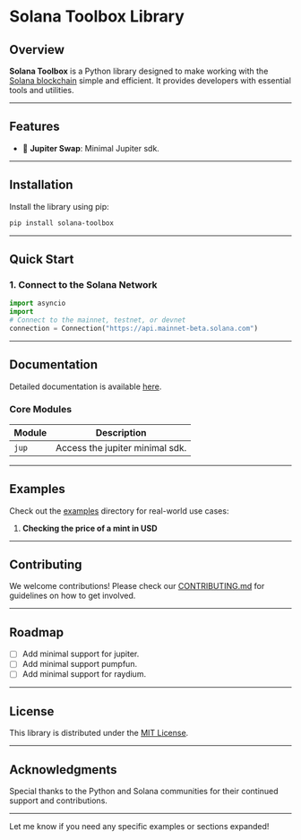 # Solana Toolbox Library

## Overview

**Solana Toolbox** is a Python library designed to make working with the [Solana blockchain](https://solana.com) simple and efficient. It provides developers with essential tools and utilities.

---

## Features

- 🔗 **Jupiter Swap**: Minimal Jupiter sdk.  

---

## Installation

Install the library using pip:

```bash
pip install solana-toolbox
```

---

## Quick Start

### 1. Connect to the Solana Network

```python
import asyncio
import 
# Connect to the mainnet, testnet, or devnet
connection = Connection("https://api.mainnet-beta.solana.com")
```

---

## Documentation

Detailed documentation is available [here](https://your-documentation-link.com).

### Core Modules

| Module                  | Description                                       |
|--------------------------|---------------------------------------------------|
| `jup`                   | Access the jupiter minimal sdk.                   |

---

## Examples

Check out the [examples](https://github.com/yourusername/solana-toolbox/tree/main/examples) directory for real-world use cases:

1. **Checking the price of a mint in USD**

---

## Contributing

We welcome contributions! Please check our [CONTRIBUTING.md](https://github.com/yourusername/solana-toolbox/blob/main/CONTRIBUTING.md) for guidelines on how to get involved.

---

## Roadmap

- [ ] Add minimal support for jupiter.
- [ ] Add minimal support pumpfun.  
- [ ] Add minimal support for raydium.  

---

## License

This library is distributed under the [MIT License](https://opensource.org/licenses/MIT).

---

## Acknowledgments

Special thanks to the Python and Solana communities for their continued support and contributions.

---

Let me know if you need any specific examples or sections expanded!